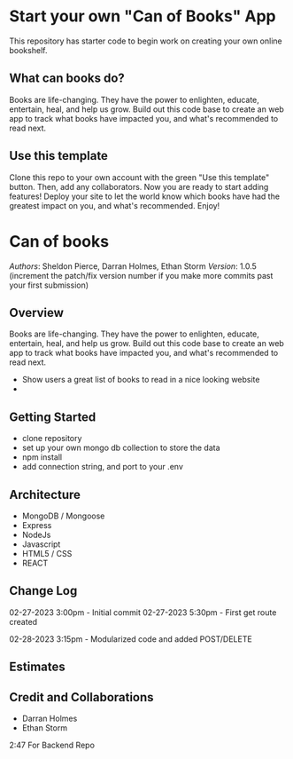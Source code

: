 # Start your own "Can of Books" App

This repository has starter code to begin work on creating your own online bookshelf.

## What can books do?

Books are life-changing. They have the power to enlighten, educate, entertain, heal, and help us grow. Build out this code base to create an web app to track what books have impacted you, and what's recommended to read next.

## Use this template

Clone this repo to your own account with the green "Use this template" button. Then, add any collaborators. Now you are ready to start adding features! Deploy your site to let the world know which books have had the greatest impact on you, and what's recommended. Enjoy!

# Can of books

_Authors_: Sheldon Pierce, Darran Holmes, Ethan Storm
_Version_: 1.0.5 (increment the patch/fix version number if you make more commits past your first submission)

## Overview

Books are life-changing. They have the power to enlighten, educate, entertain, heal, and help us grow. Build out this code base to create an web app to track what books have impacted you, and what's recommended to read next.

- Show users a great list of books to read in a nice looking website
-

## Getting Started

- clone repository
- set up your own mongo db collection to store the data
- npm install
- add connection string, and port to your .env

## Architecture

<!-- Provide a detailed description of the application design. What technologies (languages, libraries, etc) you're using, and any other relevant design information. -->

- MongoDB / Mongoose
- Express
- NodeJs
- Javascript
- HTML5 / CSS
- REACT

## Change Log

02-27-2023 3:00pm - Initial commit
02-27-2023 5:30pm - First get route created

02-28-2023 3:15pm - Modularized code and added POST/DELETE

## Estimates

<!-- See below -->

## Credit and Collaborations

- Darran Holmes
- Ethan Storm

2:47
For Backend Repo
